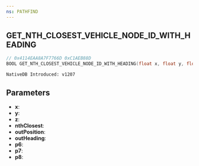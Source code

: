 ```yaml
---
ns: PATHFIND
---
```

## GET_NTH_CLOSEST_VEHICLE_NODE_ID_WITH_HEADING

```c
// 0x4114EAA8A7F7766D 0xC1AEB88D
BOOL GET_NTH_CLOSEST_VEHICLE_NODE_ID_WITH_HEADING(float x, float y, float z, int nthClosest, Vector3* outPosition, float outHeading, Any p6, float p7, float p8);
```

```
NativeDB Introduced: v1207
```

## Parameters
* **x**:
* **y**:
* **z**:
* **nthClosest**:
* **outPosition**:
* **outHeading**:
* **p6**:
* **p7**:
* **p8**:

